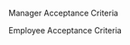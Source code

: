 Manager Acceptance Criteria

<!-- Feature: Managers should be able to login to access their homepages

Scenario: As a manger I want to sign in so I can view my custom homepage

Given   the manager is on the login page
When    the manager enters his correct username
When    the manager enters his correct password
When    the manager clicks the login button
Then    the manager should be logged in the manager homepage

Feature: Managers should be able to logout to the login page

Sceneario: As a manager I want to sign out so I can prevent others from accessing my information

Given   the manager is on the manager homepage
When    the manager clicks the signout button
Then	the manager should be logged out to the login page -->

<!-- Feature: Managers should be able to view reimbursement requests 

Scenario: As a manager I want to be able to view reimbursement requests so I can start addressing them

Given   the manager is on the manager homepage
Then	the manager should see the pending reimbersement requests

Feature: Managers should be able to approve reimbursement requests

Scenario: As a manager I want to be able to approve reimbusement requests so the company knowns whether to pay out or not

Given   the manager is on the manager homepage
When    the manager clicks the accept selection
When    the manager clicks the submit button
Then	the manager should have approved the reimbursement request

Feature: Managers should be able to deny reimbursement requests

Scenario: As a manager I want to be able to deny reimbusement requests so the company knowns whether to pay out or not

Given   the manager is on the manager homepage
When    the manager clicks the deny selection
When    the manager clicks the submit button
Then	the manager should have denied the reimbursement request -->



Employee Acceptance Criteria

<!-- Feature: Employee should be able tp login to access their homepages

Scenario: As an employee I want to sign in so I can view my custom homepage

Given   the employee is on the login page
When    the employee enters his correct username
When    the employee enters his correct password
When    the employee clicks the login button
Then    the employee should be logged in the manager homepage

Feature: Employees should be able to logout to the login page

Sceneario: As an Employee I want to sign out so I can prevent others from accessing my information

Given   the employee is on the employee homepage
When    the employee clicks the signout button
Then	the employee should be logged out to the login page -->

<!-- Feature: Employee should be able to create a reimbursement request

Sceneario: As an Employee I want to create a reimbursement request so I can get money back I sepent for the company

Given   the employee is on the employee homepage
When    the employee enters their reimbursement request description
When    the employee enters their reimbursement request amount
When    the employee clicks the submit button
Then    the employee should have created a reimbursement request


Feature: Employees should be able to view previous reimbursement requests 

Scenario: As an Employee I want to be able to view previous reimbursement requests so I can start addressing them

Given   the employee is on the employee homepage
Then	the employee should see the previous reimbersement requests -->